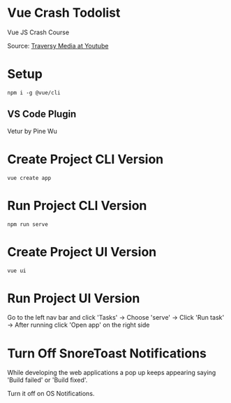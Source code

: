 # Vue Crash Todolist

Vue JS Crash Course

Source: [Traversy Media at Youtube](https://www.youtube.com/watch?v=Wy9q22isx3U)

# Setup

```shell
npm i -g @vue/cli
```

## VS Code Plugin

Vetur by Pine Wu

# Create Project CLI Version

```shell
vue create app
```

# Run Project CLI Version

```shell
npm run serve
```

# Create Project UI Version

```shell
vue ui
```

# Run Project UI Version

Go to the left nav bar and click 'Tasks' -> Choose 'serve' -> Click 'Run task' -> After running click 'Open app' on the right side

# Turn Off SnoreToast Notifications

While developing the web applications a pop up keeps appearing saying 'Build failed' or 'Build fixed'.

Turn it off on OS Notifications.
